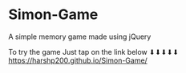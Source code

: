 # Simon-Game
A simple memory game made using jQuery

To try the game Just tap on the link below
                 ⬇⬇⬇⬇⬇
https://harshp200.github.io/Simon-Game/
